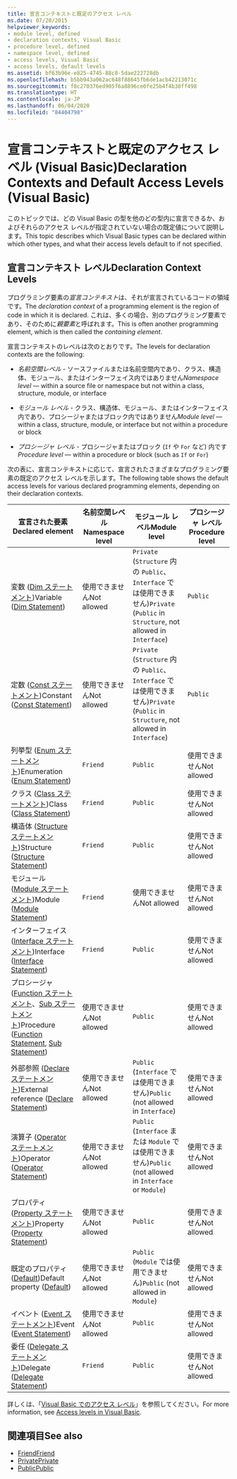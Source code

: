 ```yaml
---
title: 宣言コンテキストと既定のアクセス レベル
ms.date: 07/20/2015
helpviewer_keywords:
- module level, defined
- declaration contexts, Visual Basic
- procedure level, defined
- namespace level, defined
- access levels, Visual Basic
- access levels, default levels
ms.assetid: bf63b96e-e825-4745-88c8-5dae222728db
ms.openlocfilehash: b5bb943a062ac648f88645fb6de1acb42213071c
ms.sourcegitcommit: f8c270376ed905f6a8896ce0fe25b4f4b38ff498
ms.translationtype: HT
ms.contentlocale: ja-JP
ms.lasthandoff: 06/04/2020
ms.locfileid: "84404798"
---
```

# <a name="declaration-contexts-and-default-access-levels-visual-basic"></a><span data-ttu-id="26dee-102">宣言コンテキストと既定のアクセス レベル (Visual Basic)</span><span class="sxs-lookup"><span data-stu-id="26dee-102">Declaration Contexts and Default Access Levels (Visual Basic)</span></span>
<span data-ttu-id="26dee-103">このトピックでは、どの Visual Basic の型を他のどの型内に宣言できるか、およびそれらのアクセス レベルが指定されていない場合の既定値について説明します。</span><span class="sxs-lookup"><span data-stu-id="26dee-103">This topic describes which Visual Basic types can be declared within which other types, and what their access levels default to if not specified.</span></span>  
  
## <a name="declaration-context-levels"></a><span data-ttu-id="26dee-104">宣言コンテキスト レベル</span><span class="sxs-lookup"><span data-stu-id="26dee-104">Declaration Context Levels</span></span>  
 <span data-ttu-id="26dee-105">プログラミング要素の*宣言コンテキスト*は、それが宣言されているコードの領域です。</span><span class="sxs-lookup"><span data-stu-id="26dee-105">The *declaration context* of a programming element is the region of code in which it is declared.</span></span> <span data-ttu-id="26dee-106">これは、多くの場合、別のプログラミング要素であり、そのために*親要素*と呼ばれます。</span><span class="sxs-lookup"><span data-stu-id="26dee-106">This is often another programming element, which is then called the *containing element*.</span></span>  
  
 <span data-ttu-id="26dee-107">宣言コンテキストのレベルは次のとおりです。</span><span class="sxs-lookup"><span data-stu-id="26dee-107">The levels for declaration contexts are the following:</span></span>  
  
- <span data-ttu-id="26dee-108">*名前空間レベル* - ソースファイルまたは名前空間内であり、クラス、構造体、モジュール、またはインターフェイス内ではありません</span><span class="sxs-lookup"><span data-stu-id="26dee-108">*Namespace level* — within a source file or namespace but not within a class, structure, module, or interface</span></span>  
  
- <span data-ttu-id="26dee-109">*モジュール レベル* - クラス、構造体、モジュール、またはインターフェイス内であり、プロシージャまたはブロック内ではありません</span><span class="sxs-lookup"><span data-stu-id="26dee-109">*Module level* — within a class, structure, module, or interface but not within a procedure or block</span></span>  
  
- <span data-ttu-id="26dee-110">*プロシージャ レベル* - プロシージャまたはブロック (`If` や `For` など) 内です</span><span class="sxs-lookup"><span data-stu-id="26dee-110">*Procedure level* — within a procedure or block (such as `If` or `For`)</span></span>  
  
 <span data-ttu-id="26dee-111">次の表に、宣言コンテキストに応じて、宣言されたさまざまなプログラミング要素の既定のアクセス レベルを示します。</span><span class="sxs-lookup"><span data-stu-id="26dee-111">The following table shows the default access levels for various declared programming elements, depending on their declaration contexts.</span></span>  
  
|<span data-ttu-id="26dee-112">宣言された要素</span><span class="sxs-lookup"><span data-stu-id="26dee-112">Declared element</span></span>|<span data-ttu-id="26dee-113">名前空間レベル</span><span class="sxs-lookup"><span data-stu-id="26dee-113">Namespace level</span></span>|<span data-ttu-id="26dee-114">モジュール レベル</span><span class="sxs-lookup"><span data-stu-id="26dee-114">Module level</span></span>|<span data-ttu-id="26dee-115">プロシージャ レベル</span><span class="sxs-lookup"><span data-stu-id="26dee-115">Procedure level</span></span>|  
|----------------------|---------------------|------------------|---------------------|  
|<span data-ttu-id="26dee-116">変数 ([Dim ステートメント](dim-statement.md))</span><span class="sxs-lookup"><span data-stu-id="26dee-116">Variable ([Dim Statement](dim-statement.md))</span></span>|<span data-ttu-id="26dee-117">使用できません</span><span class="sxs-lookup"><span data-stu-id="26dee-117">Not allowed</span></span>|<span data-ttu-id="26dee-118">`Private` (`Structure` 内の `Public`、`Interface` では使用できません)</span><span class="sxs-lookup"><span data-stu-id="26dee-118">`Private` (`Public` in `Structure`, not allowed in `Interface`)</span></span>|`Public`|  
|<span data-ttu-id="26dee-119">定数 ([Const ステートメント](const-statement.md))</span><span class="sxs-lookup"><span data-stu-id="26dee-119">Constant ([Const Statement](const-statement.md))</span></span>|<span data-ttu-id="26dee-120">使用できません</span><span class="sxs-lookup"><span data-stu-id="26dee-120">Not allowed</span></span>|<span data-ttu-id="26dee-121">`Private` (`Structure` 内の `Public`、`Interface` では使用できません)</span><span class="sxs-lookup"><span data-stu-id="26dee-121">`Private` (`Public` in `Structure`, not allowed in `Interface`)</span></span>|`Public`|  
|<span data-ttu-id="26dee-122">列挙型 ([Enum ステートメント](enum-statement.md))</span><span class="sxs-lookup"><span data-stu-id="26dee-122">Enumeration ([Enum Statement](enum-statement.md))</span></span>|`Friend`|`Public`|<span data-ttu-id="26dee-123">使用できません</span><span class="sxs-lookup"><span data-stu-id="26dee-123">Not allowed</span></span>|  
|<span data-ttu-id="26dee-124">クラス ([Class ステートメント](class-statement.md))</span><span class="sxs-lookup"><span data-stu-id="26dee-124">Class ([Class Statement](class-statement.md))</span></span>|`Friend`|`Public`|<span data-ttu-id="26dee-125">使用できません</span><span class="sxs-lookup"><span data-stu-id="26dee-125">Not allowed</span></span>|  
|<span data-ttu-id="26dee-126">構造体 ([Structure ステートメント](structure-statement.md))</span><span class="sxs-lookup"><span data-stu-id="26dee-126">Structure ([Structure Statement](structure-statement.md))</span></span>|`Friend`|`Public`|<span data-ttu-id="26dee-127">使用できません</span><span class="sxs-lookup"><span data-stu-id="26dee-127">Not allowed</span></span>|  
|<span data-ttu-id="26dee-128">モジュール ([Module ステートメント](module-statement.md))</span><span class="sxs-lookup"><span data-stu-id="26dee-128">Module ([Module Statement](module-statement.md))</span></span>|`Friend`|<span data-ttu-id="26dee-129">使用できません</span><span class="sxs-lookup"><span data-stu-id="26dee-129">Not allowed</span></span>|<span data-ttu-id="26dee-130">使用できません</span><span class="sxs-lookup"><span data-stu-id="26dee-130">Not allowed</span></span>|  
|<span data-ttu-id="26dee-131">インターフェイス ([Interface ステートメント](interface-statement.md))</span><span class="sxs-lookup"><span data-stu-id="26dee-131">Interface ([Interface Statement](interface-statement.md))</span></span>|`Friend`|`Public`|<span data-ttu-id="26dee-132">使用できません</span><span class="sxs-lookup"><span data-stu-id="26dee-132">Not allowed</span></span>|  
|<span data-ttu-id="26dee-133">プロシージャ ([Function ステートメント](function-statement.md)、[Sub ステートメント](sub-statement.md))</span><span class="sxs-lookup"><span data-stu-id="26dee-133">Procedure ([Function Statement](function-statement.md), [Sub Statement](sub-statement.md))</span></span>|<span data-ttu-id="26dee-134">使用できません</span><span class="sxs-lookup"><span data-stu-id="26dee-134">Not allowed</span></span>|`Public`|<span data-ttu-id="26dee-135">使用できません</span><span class="sxs-lookup"><span data-stu-id="26dee-135">Not allowed</span></span>|  
|<span data-ttu-id="26dee-136">外部参照 ([Declare ステートメント](declare-statement.md))</span><span class="sxs-lookup"><span data-stu-id="26dee-136">External reference ([Declare Statement](declare-statement.md))</span></span>|<span data-ttu-id="26dee-137">使用できません</span><span class="sxs-lookup"><span data-stu-id="26dee-137">Not allowed</span></span>|<span data-ttu-id="26dee-138">`Public` (`Interface` では使用できません)</span><span class="sxs-lookup"><span data-stu-id="26dee-138">`Public` (not allowed in `Interface`)</span></span>|<span data-ttu-id="26dee-139">使用できません</span><span class="sxs-lookup"><span data-stu-id="26dee-139">Not allowed</span></span>|  
|<span data-ttu-id="26dee-140">演算子 ([Operator ステートメント](operator-statement.md))</span><span class="sxs-lookup"><span data-stu-id="26dee-140">Operator ([Operator Statement](operator-statement.md))</span></span>|<span data-ttu-id="26dee-141">使用できません</span><span class="sxs-lookup"><span data-stu-id="26dee-141">Not allowed</span></span>|<span data-ttu-id="26dee-142">`Public` (`Interface` または `Module` では使用できません)</span><span class="sxs-lookup"><span data-stu-id="26dee-142">`Public` (not allowed in `Interface` or `Module`)</span></span>|<span data-ttu-id="26dee-143">使用できません</span><span class="sxs-lookup"><span data-stu-id="26dee-143">Not allowed</span></span>|  
|<span data-ttu-id="26dee-144">プロパティ ([Property ステートメント](property-statement.md))</span><span class="sxs-lookup"><span data-stu-id="26dee-144">Property ([Property Statement](property-statement.md))</span></span>|<span data-ttu-id="26dee-145">使用できません</span><span class="sxs-lookup"><span data-stu-id="26dee-145">Not allowed</span></span>|`Public`|<span data-ttu-id="26dee-146">使用できません</span><span class="sxs-lookup"><span data-stu-id="26dee-146">Not allowed</span></span>|  
|<span data-ttu-id="26dee-147">既定のプロパティ ([Default](../modifiers/default.md))</span><span class="sxs-lookup"><span data-stu-id="26dee-147">Default property ([Default](../modifiers/default.md))</span></span>|<span data-ttu-id="26dee-148">使用できません</span><span class="sxs-lookup"><span data-stu-id="26dee-148">Not allowed</span></span>|<span data-ttu-id="26dee-149">`Public` (`Module` では使用できません)</span><span class="sxs-lookup"><span data-stu-id="26dee-149">`Public` (not allowed in `Module`)</span></span>|<span data-ttu-id="26dee-150">使用できません</span><span class="sxs-lookup"><span data-stu-id="26dee-150">Not allowed</span></span>|  
|<span data-ttu-id="26dee-151">イベント ([Event ステートメント](event-statement.md))</span><span class="sxs-lookup"><span data-stu-id="26dee-151">Event ([Event Statement](event-statement.md))</span></span>|<span data-ttu-id="26dee-152">使用できません</span><span class="sxs-lookup"><span data-stu-id="26dee-152">Not allowed</span></span>|`Public`|<span data-ttu-id="26dee-153">使用できません</span><span class="sxs-lookup"><span data-stu-id="26dee-153">Not allowed</span></span>|  
|<span data-ttu-id="26dee-154">委任 ([Delegate ステートメント](delegate-statement.md))</span><span class="sxs-lookup"><span data-stu-id="26dee-154">Delegate ([Delegate Statement](delegate-statement.md))</span></span>|`Friend`|`Public`|<span data-ttu-id="26dee-155">使用できません</span><span class="sxs-lookup"><span data-stu-id="26dee-155">Not allowed</span></span>|  
  
 <span data-ttu-id="26dee-156">詳しくは、「[Visual Basic でのアクセス レベル](../../programming-guide/language-features/declared-elements/access-levels.md)」を参照してください。</span><span class="sxs-lookup"><span data-stu-id="26dee-156">For more information, see [Access levels in Visual Basic](../../programming-guide/language-features/declared-elements/access-levels.md).</span></span>  
  
## <a name="see-also"></a><span data-ttu-id="26dee-157">関連項目</span><span class="sxs-lookup"><span data-stu-id="26dee-157">See also</span></span>

- [<span data-ttu-id="26dee-158">Friend</span><span class="sxs-lookup"><span data-stu-id="26dee-158">Friend</span></span>](../modifiers/friend.md)
- [<span data-ttu-id="26dee-159">Private</span><span class="sxs-lookup"><span data-stu-id="26dee-159">Private</span></span>](../modifiers/private.md)
- [<span data-ttu-id="26dee-160">Public</span><span class="sxs-lookup"><span data-stu-id="26dee-160">Public</span></span>](../modifiers/public.md)
